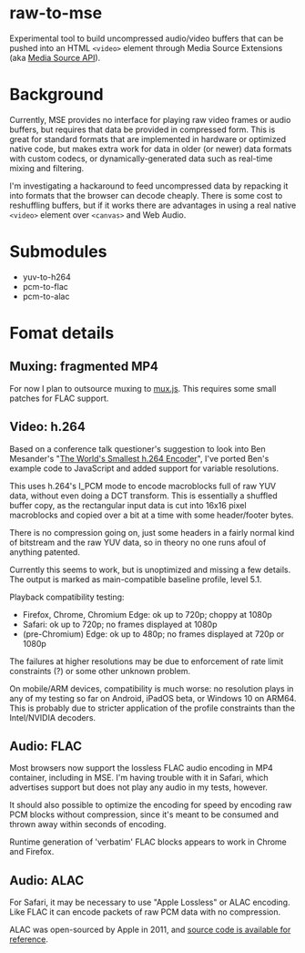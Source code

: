 # raw-to-mse

Experimental tool to build uncompressed audio/video buffers that can be pushed into an HTML `<video>` element through Media Source Extensions (aka [Media Source API](https://developer.mozilla.org/en-US/docs/Web/API/Media_Source_Extensions_API)).

# Background

Currently, MSE provides no interface for playing raw video frames or audio buffers, but requires that data be provided in compressed form. This is great for standard formats that are implemented in hardware or optimized native code, but makes extra work for data in older (or newer) data formats with custom codecs, or dynamically-generated data such as real-time mixing and filtering.

I'm investigating a hackaround to feed uncompressed data by repacking it into formats that the browser can decode cheaply. There is some cost to reshuffling buffers, but if it works there are advantages in using a real native `<video>` element over `<canvas>` and Web Audio.

# Submodules

* yuv-to-h264
* pcm-to-flac
* pcm-to-alac

# Fomat details

## Muxing: fragmented MP4

For now I plan to outsource muxing to [mux.js](https://github.com/videojs/mux.js). This requires some small patches for FLAC support.

## Video: h.264

Based on a conference talk questioner's suggestion to look into Ben Mesander's "[The World's Smallest h.264 Encoder](https://cardinalpeak.com/blog/worlds-smallest-h-264-encoder/)", I've ported Ben's example code to JavaScript and added support for variable resolutions.

This uses h.264's I_PCM mode to encode macroblocks full of raw YUV data, without even doing a DCT transform. This is essentially a shuffled buffer copy, as the rectangular input data is cut into 16x16 pixel macroblocks and copied over a bit at a time with some header/footer bytes.

There is no compression going on, just some headers in a fairly normal kind of bitstream and the raw YUV data, so in theory no one runs afoul of anything patented.

Currently this seems to work, but is unoptimized and missing a few details. The output is marked as main-compatible baseline profile, level 5.1.

Playback compatibility testing:
* Firefox, Chrome, Chromium Edge: ok up to 720p; choppy at 1080p
* Safari: ok up to 720p; no frames displayed at 1080p
* (pre-Chromium) Edge: ok up to 480p; no frames displayed at 720p or 1080p

The failures at higher resolutions may be due to enforcement of rate limit constraints (?) or some other unknown problem.

On mobile/ARM devices, compatibility is much worse: no resolution plays in any of my testing so far on Android, iPadOS beta, or Windows 10 on ARM64. This is probably due to stricter application of the profile constraints than the Intel/NVIDIA decoders.

## Audio: FLAC

Most browsers now support the lossless FLAC audio encoding in MP4 container, including in MSE. I'm having trouble with it in Safari, which advertises support but does not play any audio in my tests, however.

It should also possible to optimize the encoding for speed by encoding raw PCM blocks without compression, since it's meant to be consumed and thrown away within seconds of encoding.

Runtime generation of 'verbatim' FLAC blocks appears to work in Chrome and Firefox.

## Audio: ALAC

For Safari, it may be necessary to use "Apple Lossless" or ALAC encoding. Like FLAC it can encode packets of raw PCM data with no compression.

ALAC was open-sourced by Apple in 2011, and [source code is available for reference](https://github.com/macosforge/alac/tree/master/codec).

